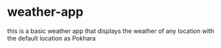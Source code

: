 # weather-app
this is a basic weather app that displays the weather of any location with the default location as Pokhara
